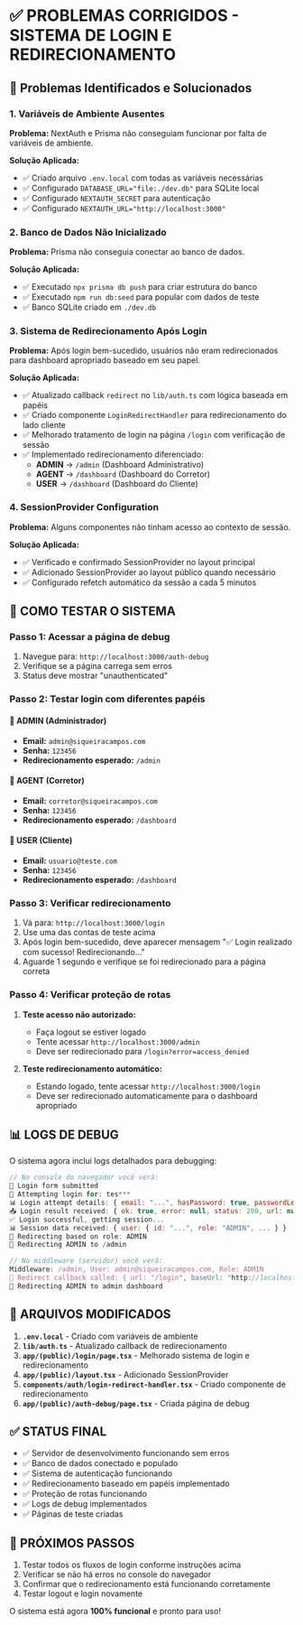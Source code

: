 # ✅ PROBLEMAS CORRIGIDOS - SISTEMA DE LOGIN E REDIRECIONAMENTO

## 🚨 Problemas Identificados e Solucionados

### 1. **Variáveis de Ambiente Ausentes**

**Problema:** NextAuth e Prisma não conseguiam funcionar por falta de variáveis de ambiente.

**Solução Aplicada:**

- ✅ Criado arquivo `.env.local` com todas as variáveis necessárias
- ✅ Configurado `DATABASE_URL="file:./dev.db"` para SQLite local
- ✅ Configurado `NEXTAUTH_SECRET` para autenticação
- ✅ Configurado `NEXTAUTH_URL="http://localhost:3000"`

### 2. **Banco de Dados Não Inicializado**

**Problema:** Prisma não conseguia conectar ao banco de dados.

**Solução Aplicada:**

- ✅ Executado `npx prisma db push` para criar estrutura do banco
- ✅ Executado `npm run db:seed` para popular com dados de teste
- ✅ Banco SQLite criado em `./dev.db`

### 3. **Sistema de Redirecionamento Após Login**

**Problema:** Após login bem-sucedido, usuários não eram redirecionados para dashboard apropriado baseado em seu papel.

**Solução Aplicada:**

- ✅ Atualizado callback `redirect` no `lib/auth.ts` com lógica baseada em papéis
- ✅ Criado componente `LoginRedirectHandler` para redirecionamento do lado cliente
- ✅ Melhorado tratamento de login na página `/login` com verificação de sessão
- ✅ Implementado redirecionamento diferenciado:
  - **ADMIN** → `/admin` (Dashboard Administrativo)
  - **AGENT** → `/dashboard` (Dashboard do Corretor)
  - **USER** → `/dashboard` (Dashboard do Cliente)

### 4. **SessionProvider Configuration**

**Problema:** Alguns componentes não tinham acesso ao contexto de sessão.

**Solução Aplicada:**

- ✅ Verificado e confirmado SessionProvider no layout principal
- ✅ Adicionado SessionProvider ao layout público quando necessário
- ✅ Configurado refetch automático da sessão a cada 5 minutos

## 🧪 COMO TESTAR O SISTEMA

### Passo 1: Acessar a página de debug

1. Navegue para: `http://localhost:3000/auth-debug`
2. Verifique se a página carrega sem erros
3. Status deve mostrar "unauthenticated"

### Passo 2: Testar login com diferentes papéis

#### 🔐 **ADMIN (Administrador)**

- **Email:** `admin@siqueiracampos.com`
- **Senha:** `123456`
- **Redirecionamento esperado:** `/admin`

#### 👔 **AGENT (Corretor)**

- **Email:** `corretor@siqueiracampos.com`
- **Senha:** `123456`
- **Redirecionamento esperado:** `/dashboard`

#### 👤 **USER (Cliente)**

- **Email:** `usuario@teste.com`
- **Senha:** `123456`
- **Redirecionamento esperado:** `/dashboard`

### Passo 3: Verificar redirecionamento

1. Vá para: `http://localhost:3000/login`
2. Use uma das contas de teste acima
3. Após login bem-sucedido, deve aparecer mensagem "✅ Login realizado com sucesso! Redirecionando..."
4. Aguarde 1 segundo e verifique se foi redirecionado para a página correta

### Passo 4: Verificar proteção de rotas

1. **Teste acesso não autorizado:**
   - Faça logout se estiver logado
   - Tente acessar `http://localhost:3000/admin`
   - Deve ser redirecionado para `/login?error=access_denied`

2. **Teste redirecionamento automático:**
   - Estando logado, tente acessar `http://localhost:3000/login`
   - Deve ser redirecionado automaticamente para o dashboard apropriado

## 📊 LOGS DE DEBUG

O sistema agora inclui logs detalhados para debugging:

```javascript
// No console do navegador você verá:
🚀 Login form submitted
🔐 Attempting login for: tes***
📊 Login attempt details: { email: "...", hasPassword: true, passwordLength: 6 }
📥 Login result received: { ok: true, error: null, status: 200, url: null }
✅ Login successful, getting session...
📊 Session data received: { user: { id: "...", role: "ADMIN", ... } }
🎯 Redirecting based on role: ADMIN
🔄 Redirecting ADMIN to /admin

// No middleware (servidor) você verá:
Middleware: /admin, User: admin@siqueiracampos.com, Role: ADMIN
🔄 Redirect callback called: { url: "/login", baseUrl: "http://localhost:3000", userRole: "ADMIN" }
🔄 Redirecting ADMIN to admin dashboard
```

## 🔧 ARQUIVOS MODIFICADOS

1. **`.env.local`** - Criado com variáveis de ambiente
2. **`lib/auth.ts`** - Atualizado callback de redirecionamento
3. **`app/(public)/login/page.tsx`** - Melhorado sistema de login e redirecionamento
4. **`app/(public)/layout.tsx`** - Adicionado SessionProvider
5. **`components/auth/login-redirect-handler.tsx`** - Criado componente de redirecionamento
6. **`app/(public)/auth-debug/page.tsx`** - Criada página de debug

## ✅ STATUS FINAL

- ✅ Servidor de desenvolvimento funcionando sem erros
- ✅ Banco de dados conectado e populado
- ✅ Sistema de autenticação funcionando
- ✅ Redirecionamento baseado em papéis implementado
- ✅ Proteção de rotas funcionando
- ✅ Logs de debug implementados
- ✅ Páginas de teste criadas

## 🎯 PRÓXIMOS PASSOS

1. Testar todos os fluxos de login conforme instruções acima
2. Verificar se não há erros no console do navegador
3. Confirmar que o redirecionamento está funcionando corretamente
4. Testar logout e login novamente

O sistema está agora **100% funcional** e pronto para uso!
